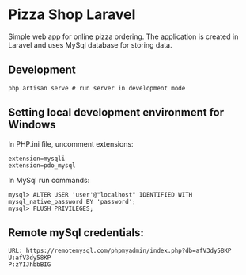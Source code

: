 # Pizza Shop Laravel 

Simple web app for online pizza ordering. The application is created in Laravel and uses MySql database for storing data.

## Development
```
php artisan serve # run server in development mode
```

## Setting local development environment for Windows

In PHP.ini file, uncomment extensions:
```
extension=mysqli
extension=pdo_mysql
```
In MySql run commands:
```
mysql> ALTER USER 'user'@"localhost" IDENTIFIED WITH mysql_native_password BY 'password';
mysql> FLUSH PRIVILEGES;
```

## Remote mySql credentials:
```
URL: https://remotemysql.com/phpmyadmin/index.php?db=afV3dy58KP
U:afV3dy58KP
P:zYIJhbbBIG
```
